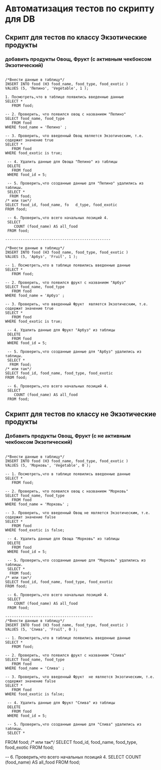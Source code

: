 # <a name="up" /> Автоматизация тестов по скрипту для DB
## Скрипт для тестов по классу Экзотические продукты
### добавить продукты Овощ, Фрукт (с активным чекбоксом Экзотический)
```

/*Внести данные в таблицу*/
INSERT INTO food (H3 food_name, food_type, food_exotic )
VALUES (5, 'Пепино', 'Vegetable', 1 );

1. Посмотреть,что в таблице появились введенные данные
SELECT *
   FROM food;

-- 2. Проверить, что появился овощ с названием "Пепино"
SELECT food_name, food_type 
   FROM food
WHERE food_name = 'Пепино' ;

-- 3. Проверить, что введенный Овощ является Экзотическим, т.е. содержит значение true
SELECT * 
   FROM food
WHERE food_exotic is true;
 
 -- 4. Удалить данные для Овоща "Пепино" из таблицы
 DELETE 
   FROM food
 WHERE food_id = 5; 

 -- 5. Проверить,что созданные данные для "Пепино" удалились из таблицы.
 SELECT *
  FROM food;                                                                       /* или так*/                                                                                       SELECT food_id, food_name, fo   d_type, food_exotic
FROM food; 

 -- 6. Проверить,что всего начальных позиций 4.
 SELECT
    COUNT (food_name) AS all_food
 FROM food;

------------------------------------------------

/*Внести данные в таблицу*/
INSERT INTO food (H3 food_name, food_type, food_exotic )
VALUES (5, 'Арбуз', 'Fruit', 1 );

-- 1. Посмотреть,что в таблице появились введенные данные
SELECT *
   FROM food;

-- 2. Проверить, что появился фрукт с названием "Арбуз"
SELECT food_name, food_type 
   FROM food
WHERE food_name = 'Арбуз' ;

-- 3. Проверить, что введенный Фрукт  является Экзотическим, т.е. содержит значение true
SELECT * 
   FROM food
WHERE food_exotic is true;
 
 -- 4. Удалить данные для Фрукт "Арбуз" из таблицы
 DELETE 
   FROM food
 WHERE food_id = 5; 

 -- 5. Проверить,что созданные данные для "Арбуз" удалились из таблицы.
 SELECT *
  FROM food;                                                                                                                                           /* или так*/                                                                                       SELECT food_id, food_name, food_type, food_exotic
FROM food; 

 -- 6. Проверить,что всего начальных позиций 4.
 SELECT
    COUNT (food_name) AS all_food
 FROM food; 
```
## Скрипт для тестов по классу не Экзотические продукты
### Добавить продукты Овощ, Фрукт (с не активным чекбоксом Экзотический)
```

/*Внести данные в таблицу*/
INSERT INTO food (H3 food_name, food_type, food_exotic )
VALUES (5, 'Морковь', 'Vegetable', 0 );

-- 1. Посмотреть,что в таблице появились введенные данные
SELECT *
   FROM food;

-- 2. Проверить, что появился овощ с названием "Морковь"
SELECT food_name, food_type 
   FROM food
WHERE food_name = 'Морковь' ;

-- 3. Проверить, что введенный Овощ не является Экзотическим, т.е. содержит значение false
SELECT * 
   FROM food
WHERE food_exotic is false;
 
 -- 4. Удалить данные для Овоща "Морковь" из таблицы
 DELETE 
   FROM food
 WHERE food_id = 5; 

 -- 5. Проверить,что созданные данные для "Морковь" удалились из таблицы.
 SELECT *
  FROM food;                                                                                                                                           /* или так*/                                                                                       SELECT food_id, food_name, food_type, food_exotic
FROM food; 

 -- 6. Проверить,что всего начальных позиций 4.
 SELECT
    COUNT (food_name) AS all_food
 FROM food; 

----------------------------------------
/*Внести данные в таблицу*/
INSERT INTO food (H3 food_name, food_type, food_exotic )
VALUES (5, 'Слива', 'Fruit', 0 );

-- 1. Посмотреть,что в таблице появились введенные данные
SELECT *
   FROM food;

-- 2. Проверить, что появился фрукт с названием "Слива"
SELECT food_name, food_type 
   FROM food
WHERE food_name = 'Слива' ;

-- 3. Проверить, что введенный Фрукт  не является Экзотическим, т.е. содержит значение false
SELECT * 
   FROM food
WHERE food_exotic is false;
 
 -- 4. Удалить данные для Фрукт "Слива" из таблицы
 DELETE 
   FROM food
 WHERE food_id = 5; 

 -- 5. Проверить,что созданные данные для "Слива" удалились из таблицы.
 SELECT *
```
  FROM food;                                                                                                                                           /* или так*/                                                                                       SELECT food_id, food_name, food_type, food_exotic
FROM food; 

 -- 6. Проверить,что всего начальных позиций 4.
 SELECT
    COUNT (food_name) AS all_food
 FROM food; 
